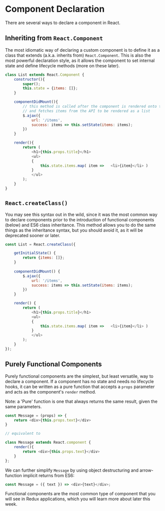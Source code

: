 # Component Declaration

There are several ways to declare a component in React.

## Inheriting from `React.Component`

The most idiomatic way of declaring a custom component is to define it as a class that extends (a.k.a. inherits from) `React.Component`. This is also the most powerful declaration style, as it allows the component to set internal state and define lifecycle methods (more on these later).

```js
class List extends React.Component {
	constructor(){
		super();
		this.state = {items: []};
	}

	componentDidMount(){
		// this method is called after the component is rendered onto the DOM
		// and fetches items from the API to be rendered as a list
		$.ajax({
			url: '/items',
			success: items => this.setState(items: items);
		})
	}

	render(){
		return (
			<h1>{this.props.title}</h1>
			<ul>
			{
				this.state.items.map( item =>	<li>{item}</li> )
			}
			</ul>
		);
	}
}
```

## `React.createClass()`

You may see this syntax out in the wild, since it was the most common way to
declare components prior to the introduction of functional components (below)
and ES6 class inheritance. This method allows you to do the same things as the
inheritance syntax, but you should avoid it, as it will be deprecated sooner or
later.

```js
const List = React.createClass({

	getInitialState() {
		return {items: []};
	}
	
	componentDidMount() {
		$.ajax({
			url: '/items',
			success: items => this.setState(items: items);
		})
	}

	render() {
		return (
			<h1>{this.props.title}</h1>
			<ul>
			{
				this.state.items.map( item =>	<li>{item}</li> )
			}
			</ul>
		);
	}
});
```

## Purely Functional Components

Purely functional components are the simplest, but least versatile, way to
declare a component. If a component has no state and needs no lifecycle hooks,
it can be written as a pure function that accepts a `props` parameter and acts
as the component's `render` method.

Note: a 'Pure' function is one that always returns the same result, given the
same parameters.

```js
const Message = (props) => {
	return <div>{this.props.text}</div>
}

// equivalent to

class Message extends React.component {
	render(){
		return <div>{this.props.text}</div>
	}
};
```

We can further simplify `Message` by using object destructuring and arrow-function implicit returns from ES6: 

```js
const Message = ({ text }) => <div>{text}</div>;
```

Functional components are the most common type of component that you will see in Redux applications, which you will learn more about later this week.
